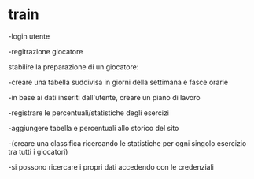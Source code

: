 # train
-login utente

-regitrazione giocatore

stabilire la preparazione di un giocatore:

-creare una tabella suddivisa in giorni della settimana e fasce orarie

-in base ai dati inseriti dall'utente, creare un piano di lavoro


-registrare le percentuali/statistiche degli esercizi

-aggiungere tabella e percentuali allo storico del sito

-(creare una classifica ricercando le statistiche per ogni singolo esercizio tra tutti i giocatori)

-si possono ricercare i propri dati accedendo con le credenziali
